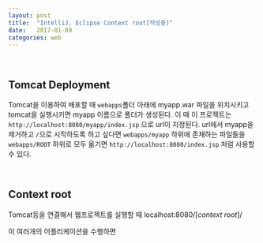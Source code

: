 ```yaml
---
layout: post
title:  "IntelliJ, Eclipse Context root[작성중]"
date:   2017-01-09
categories: web
---
```


<br/>  

## Tomcat Deployment  

Tomcat을 이용하여 배포할 때 `webapps`폴더 아래에 myapp.war 파일을 위치시키고 tomcat을 실행시키면 myapp 이름으로 폴더가 생성된다. 이 때 이 프로젝트는 `http://localhost:8080/myapp/index.jsp` 으로 url이 지정된다. url에서 myapp을 제거하고 `/`으로 시작하도록 하고 싶다면 `webapps/myapp` 하위에 존재하는 파일들을 `webapps/ROOT` 하위로 모두 옮기면 `http://localhost:8080/index.jsp` 처럼 사용할 수 있다.  

<br/>  

## Context root  

Tomcat등을 연결해서 웹프로젝트를 실행할 때 
localhost:8080/[_context root_]/


이 여러개의 어플리케이션을 수행하면
